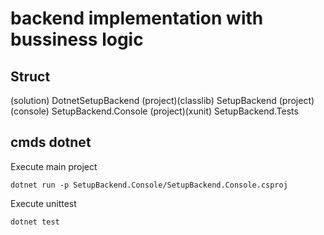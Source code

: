 # backend implementation with bussiness logic

## Struct

(solution) DotnetSetupBackend
(project)(classlib) SetupBackend
(project)(console)  SetupBackend.Console
(project)(xunit)    SetupBackend.Tests

## cmds dotnet

Execute main project
```
dotnet run -p SetupBackend.Console/SetupBackend.Console.csproj
```

Execute unittest
```
dotnet test
```
